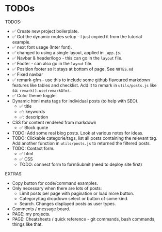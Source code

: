 # TODOs

TODOS:

- ✅ Create new project boilerplate.
- ✅ Got the dynamic routes setup - I just copied it from the tutorial example.
- ✅ next font usage (Inter font).
- ✅ changed to using a single layout, applied in `_app.js`.
- ✅ Navbar & header/logo - this can go in the `layout` file.
- ✅ Footer - can also go in the `layout` file.
- ✅ Position footer so it stays at bottom of page. See `NOTES.md`
- ✅ Fixed navbar
- ✅ remark-gfm - use this to include some github flavoured markdown features like tables and checklist. Add it to remark in `utils/posts.js` like so: `remark().use(remarkGfm)`.
- ✅ Color theme toggle.
- Dynamic html meta tags for individual posts (to help with SEO).
  - ✅ title
  - ✅: keywords
  - ✅: description
- CSS for content rendered from markdown
  - ✅ Block quote
- TODO: Add some real blog posts. Look at various notes for ideas.
- TODO: Clickable categorie/tags, list all posts containing the relevant tag. Add another function in `utils/posts.js` to returned the filtered posts.
- TODO: Contact form.
  - ✅ html
  - ✅ CSS
  - TODO: connect form to formSubmit (need to deploy site first)

EXTRAS

- Copy button for code/command examples.
- Only necessary when there are lots of posts:
  - Limit posts per page with pagination or load more button.
  - Category/tag dropdown select or button of some kind.
  - Search. Changes displayed posts as user types.
- Comments / message board.
- PAGE: my projects.
- PAGE: Cheatsheets / quick reference - git commands, bash commands, things like that.
